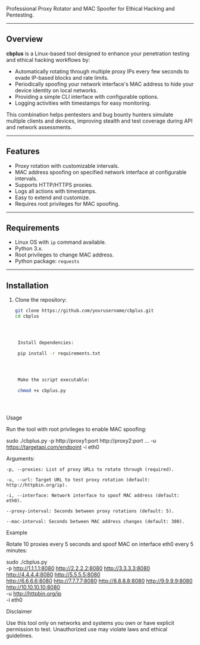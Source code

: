 Professional Proxy Rotator and MAC Spoofer for Ethical Hacking and Pentesting.

---

## Overview

**cbplus** is a Linux-based tool designed to enhance your penetration testing and ethical hacking workflows by:

- Automatically rotating through multiple proxy IPs every few seconds to evade IP-based blocks and rate limits.
- Periodically spoofing your network interface's MAC address to hide your device identity on local networks.
- Providing a simple CLI interface with configurable options.
- Logging activities with timestamps for easy monitoring.

This combination helps pentesters and bug bounty hunters simulate multiple clients and devices, improving stealth and test coverage during API and network assessments.

---

## Features

- Proxy rotation with customizable intervals.
- MAC address spoofing on specified network interface at configurable intervals.
- Supports HTTP/HTTPS proxies.
- Logs all actions with timestamps.
- Easy to extend and customize.
- Requires root privileges for MAC spoofing.

---

## Requirements

- Linux OS with `ip` command available.
- Python 3.x.
- Root privileges to change MAC address.
- Python package: `requests`

---

## Installation

1. Clone the repository:

   ```bash
   git clone https://github.com/yourusername/cbplus.git
   cd cbplus




    Install dependencies:

    pip install -r requirements.txt




    Make the script executable:

    chmod +x cbplus.py





Usage

Run the tool with root privileges to enable MAC spoofing:

sudo ./cbplus.py -p http://proxy1:port http://proxy2:port ... -u https://targetapi.com/endpoint -i eth0


Arguments:


    -p, --proxies: List of proxy URLs to rotate through (required).

    -u, --url: Target URL to test proxy rotation (default: http://httpbin.org/ip).

    -i, --interface: Network interface to spoof MAC address (default: eth0).

    --proxy-interval: Seconds between proxy rotations (default: 5).

    --mac-interval: Seconds between MAC address changes (default: 300).



Example

Rotate 10 proxies every 5 seconds and spoof MAC on interface eth0 every 5 minutes:

sudo ./cbplus.py \
  -p http://1.1.1.1:8080 http://2.2.2.2:8080 http://3.3.3.3:8080 http://4.4.4.4:8080 http://5.5.5.5:8080 \
     http://6.6.6.6:8080 http://7.7.7.7:8080 http://8.8.8.8:8080 http://9.9.9.9:8080 http://10.10.10.10:8080 \
  -u http://httpbin.org/ip \
  -i eth0



Disclaimer

Use this tool only on networks and systems you own or have explicit permission to test. Unauthorized use may violate laws and ethical guidelines.

